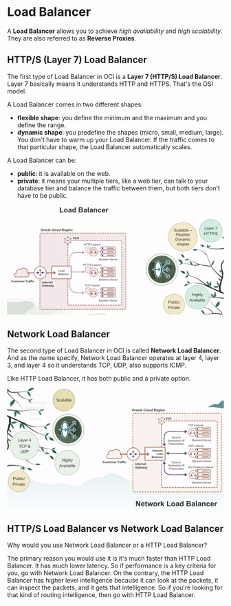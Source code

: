 # Load Balancer

A **Load Balancer** allows you to achieve *high availability* and *high scalability*. They are also referred to as **Reverse Proxies**.

## HTTP/S (Layer 7) Load Balancer

The first type of Load Balancer in OCI is a **Layer 7 (HTTP/S) Load Balancer**. Layer 7 basically means it understands HTTP and HTTPS. That's the OSI model.

A Load Balancer comes in two different shapes:
- **flexible shape**: you define the minimum and the maximum and you define the range.
- **dynamic shape**: you predefine the shapes (micro, small, medium, large). You don't have to warm up your Load Balancer. If the traffic comes to that particular shape, the Load Balancer automatically scales.

A Load Balancer can be:
- **public**: it is available on the web.
- **private**: it means your multiple tiers, like a web tier, can talk to your database tier and balance the traffic between them, but both tiers don't have to be public.

![Load Balancer](../images/http_load_balancer.png)

## Network Load Balancer

The second type of Load Balancer in OCI is called **Network Load Balancer**. And as the name specify, Network Load Balancer operates at layer 4, layer 3, and layer 4 so it understands TCP, UDP, also supports ICMP.

Like HTTP Load Balancer, it has both public and a private option.

![Network Load Balancer](../images/network_load_balancer.png)

## HTTP/S Load Balancer vs Network Load Balancer

Why would you use Network Load Balancer or a HTTP Load Balancer? 

The primary reason you would use it is it's much faster than HTTP Load Balancer. It has much lower latency. So if performance is a key criteria for you, go with Network Load Balancer. On the contrary, the HTTP Load Balancer has higher level intelligence because it can look at the packets, it can inspect the packets, and it gets that intelligence. So if you're looking for that kind of routing intelligence, then go with HTTP Load Balancer.